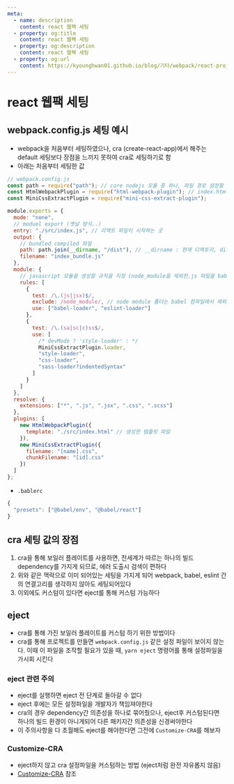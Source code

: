 ```yaml
---
meta:
  - name: description
    content: react 웹팩 세팅
  - property: og:title
    content: react 웹팩 세팅
  - property: og:description
    content: react 웹팩 세팅
  - property: og:url
    content: https://kyounghwan01.github.io/blog/기타/webpack/react-project-setting/
---
```


# react 웹팩 세팅

## webpack.config.js 세팅 예시

- webpack을 처음부터 세팅하였으나, cra (create-react-app)에서 해주는 default 세팅보다 장점을 느끼지 못하여 cra로 세팅하기로 함
- 아래는 처음부터 세팅한 값

```js
// webpack.config.js
const path = require("path"); // core nodejs 모듈 중 하나, 파일 경로 설정할 때 사용
const HtmlWebpackPlugin = require("html-webpack-plugin"); // index.html 파일을 dist 폴더에 index_bundle.js 파일과 함께 자동으로 생성, 우리는 그냥 시작만 하고싶지 귀찮게 index.html 파일까지 만들고 싶지 않다.!!
const MiniCssExtractPlugin = require("mini-css-extract-plugin");

module.exports = {
  mode: "none",
  // moduel export (옛날 방식..)
  entry: "./src/index.js", // 리액트 파일이 시작하는 곳
  output: {
    // bundled compiled 파일
    path: path.join(__dirname, "/dist"), // __dirname : 현재 디렉토리, dist 폴더에 모든 컴파일된 하나의 번들파일을 넣을 예정
    filename: "index_bundle.js"
  },
  module: {
    // javascript 모듈을 생성할 규칙을 지정 (node_module을 제외한.js 파일을 babel-loader로 불러와 모듈을 생성
    rules: [
      {
        test: /\.(js|jsx)$/,
        exclude: /node_module/, // node module 폴더는 babel 컴파일에서 제외
        use: ["babel-loader", "eslint-loader"]
      },
      {
        test: /\.(sa|sc|c)ss$/,
        use: [
          /* devMode ? 'style-loader' : */
          MiniCssExtractPlugin.loader,
          "style-loader",
          "css-loader",
          "sass-loader?indentedSyntax"
        ]
      }
    ]
  },
  resolve: {
    extensions: ["*", ".js", ".jsx", ".css", ".scss"]
  },
  plugins: [
    new HtmlWebpackPlugin({
      template: "./src/index.html" // 생성한 템플릿 파일
    }),
    new MiniCssExtractPlugin({
      filename: "[name].css",
      chunkFilename: "[id].css"
    })
  ]
};
```

- `.bablerc`

```js
{
  "presets": ["@babel/env", "@babel/react"]
}

```

## cra 세팅 값의 장점

1. cra을 통해 보일러 플레이트를 사용하면, 전세계가 따르는 하나의 빌드 dependency를 가지게 되므로, 에러 도출시 검색이 편하다
2. 위와 같은 맥락으로 이미 되어있는 세팅을 가지게 되어 webpack, babel, eslint 간의 연결고리를 생각하지 않아도 세팅되어있다
3. 이외에도 커스텀이 있다면 eject를 통해 커스텀 가능하다

## eject

- cra를 통해 가진 보일러 플레이트를 커스텀 하기 위한 방법이다
- cra를 통해 프로젝트를 만들면 `webpack.config.js` 같은 설정 파일이 보이지 않는다. 이때 이 파일을 조작할 필요가 있을 때, `yarn eject` 명령어를 통해 설정파일을 가시회 시킨다

### eject 관련 **주의**

- eject를 실행하면 eject 전 단계로 돌아갈 수 없다
- eject 후에는 모든 설정파일을 개발자가 책임져야한다
- cra의 경우 dependency간 의존성을 하나로 묶어줬으나, eject후 커스텀된다면 하나의 빌드 환경이 아니게되어 다른 패키지간 의존성을 신경써야한다
- 이 주의사항을 다 초월해도 eject를 해야한다면 그전에 `Customize-CRA`를 해보자

### Customize-CRA

- eject하지 않고 cra 설정파일을 커스텀하는 방법 (eject처럼 완전 자유롭지 않음)
- [Customize-CRA](https://github.com/arackaf/customize-cra) 참조
